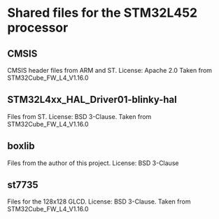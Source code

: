 # Shared files for the STM32L452 processor #

## CMSIS ##
CMSIS header files from ARM and ST. License: Apache 2.0
Taken from STM32Cube_FW_L4_V1.16.0

## STM32L4xx_HAL_Driver01-blinky-hal ##
Files from ST. License: BSD 3-Clause.
Taken from STM32Cube_FW_L4_V1.16.0

## boxlib ##
Files from the author of this project. License: BSD 3-Clause

## st7735 ##
Files for the 128x128 GLCD. License: BSD 3-Clause.
Taken from STM32Cube_FW_L4_V1.16.0
